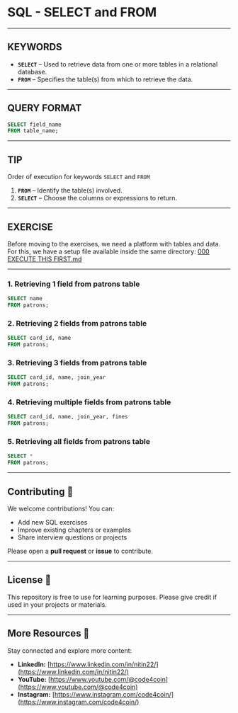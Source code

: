# SQL - SELECT and FROM
---
## KEYWORDS
- **`SELECT`** – Used to retrieve data from one or more tables in a relational database.  
- **`FROM`** – Specifies the table(s) from which to retrieve the data.

---
## QUERY FORMAT
```sql
SELECT field_name
FROM table_name;
```
---
## TIP
Order of execution for keywords `SELECT` and `FROM`
  1. **`FROM`** – Identify the table(s) involved.   
  2. **`SELECT`** – Choose the columns or expressions to return. 
---
## EXERCISE
Before moving to the exercises, we need a platform with tables and data.  
For this, we have a setup file available inside the same directory: [000 EXECUTE THIS FIRST.md](https://github.com/code4coin/001-SQL-Structured-Query-Language-/blob/main/001%20SQL%20FOR%20DATA%20ENGINEERS/001%20Exercises/000%20EXECUTE%20THIS%20FIRST.md)

---
### 1. Retrieving 1 field from patrons table
```sql
SELECT name
FROM patrons;
```
### 2. Retrieving 2 fields from patrons table
```sql
SELECT card_id, name
FROM patrons;
```
### 3. Retrieving 3 fields from patrons table
```sql
SELECT card_id, name, join_year
FROM patrons;
```
### 4. Retrieving multiple fields from patrons table
```sql
SELECT card_id, name, join_year, fines
FROM patrons;
```
### 5. Retrieving all fields from patrons table
```sql
SELECT *
FROM patrons;
```
---
## **Contributing** 🤝

We welcome contributions! You can:

- Add new SQL exercises
- Improve existing chapters or examples
- Share interview questions or projects

Please open a **pull request** or **issue** to contribute.

---
## **License** 📄

This repository is free to use for learning purposes. Please give credit if used in your projects or materials.

---
## **More Resources** 🔗

Stay connected and explore more content:

- **LinkedIn:** [https://www.linkedin.com/in/nitin22/](https://www.linkedin.com/in/nitin22/)
- **YouTube:** [https://www.youtube.com/@code4coin](https://www.youtube.com/@code4coin)
- **Instagram:** [https://www.instagram.com/code4coin/](https://www.instagram.com/code4coin/)
